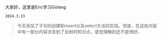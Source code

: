 大家好，这里是Eric学习Golang

```2024.3.13```
>今天添加了子句的创建和insert以及select方法的实现。但是，在这些内容中有一部分内容涉及到了反射的知识点，感觉理解的还不是很好。